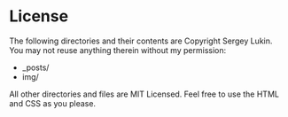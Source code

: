 License
=======

The following directories and their contents are Copyright Sergey Lukin. You may not reuse anything therein without my permission:

* _posts/
* img/

All other directories and files are MIT Licensed. Feel free to use the HTML and CSS as you please.
